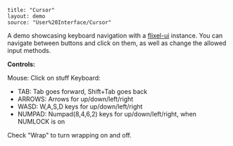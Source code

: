 ```
title: "Cursor"
layout: demo
source: "User%20Interface/Cursor"
```

A demo showcasing keyboard navigation with a [flixel-ui](http://github.com/HaxeFlixel/flixel-ui) instance. You can navigate
between buttons and click on them, as well as change the allowed input methods.

**Controls:**

Mouse: Click on stuff
Keyboard:
* TAB: Tab goes forward, Shift+Tab goes back
* ARROWS: Arrows for up/down/left/right
* WASD: W,A,S,D keys for up/down/left/right
* NUMPAD: Numpad(8,4,6,2) keys for up/down/left/right, when NUMLOCK is on

Check "Wrap" to turn wrapping on and off.